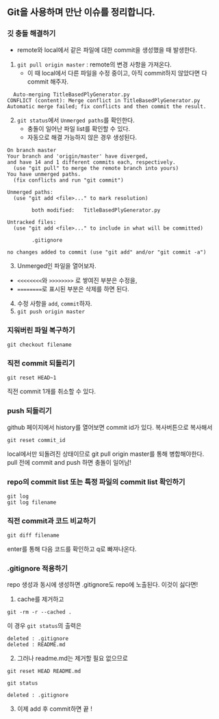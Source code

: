 ## Git을 사용하며 만난 이슈를 정리합니다.

### 깃 충돌 해결하기
* remote와 local에서 같은 파일에 대한 commit을 생성했을 때 발생한다.
1. `git pull origin master` : remote의 변경 사항을 가져온다.  
    * 이 때 local에서 다른 파일을 수정 중이고, 아직 commit하지 않았다면 다 commit 해주자.
```
  Auto-merging TitleBasedPlyGenerator.py
CONFLICT (content): Merge conflict in TitleBasedPlyGenerator.py
Automatic merge failed; fix conflicts and then commit the result.
```
2. `git status`에서 `Unmerged paths`를 확인한다.
    * 충돌이 일어난 파일 list를 확인할 수 있다.
    * 자동으로 해결 가능하지 않은 경우 생성된다.
```
On branch master
Your branch and 'origin/master' have diverged,
and have 14 and 1 different commits each, respectively.
  (use "git pull" to merge the remote branch into yours)
You have unmerged paths.
  (fix conflicts and run "git commit")

Unmerged paths:
  (use "git add <file>..." to mark resolution)

        both modified:   TitleBasedPlyGenerator.py

Untracked files:
  (use "git add <file>..." to include in what will be committed)

        .gitignore

no changes added to commit (use "git add" and/or "git commit -a")

```
3. Unmerged인 파일을 열어보자.
* `<<<<<<<<`와 `>>>>>>>>` 로 쌓여진 부분은 수정을,
* `========`로 표시된 부분은 삭제를 하면 된다.

4. 수정 사항을 `add`, `commit`하자.
5. `git push origin master`


### 지워버린 파일 복구하기
```
git checkout filename
```

### 직전 commit 되돌리기
```
git reset HEAD~1
```
직전 commit 1개를 취소할 수 있다.

### push 되돌리기
github 페이지에서 history를 열어보면 commit id가 있다. 복사버튼으로 복사해서
```
git reset commit_id
```
local에서만 되돌려진 상태이므로 git pull origin master를 통해 병합해야한다.  
pull 전에 commit and push 하면 충돌이 일어남!

### repo의 commit list 또는 특정 파일의 commit list 확인하기
```
git log
git log filename
```

### 직전 commit과 코드 비교하기
```
git diff filename
```
enter를 통해 다음 코드를 확인하고 q로 빠져나온다.

### .gitignore 적용하기
repo 생성과 동시에 생성하면 .gitignore도 repo에 노출된다. 이것이 싫다면!

1. cache를 제거하고
```
git -rm -r --cached .
```
이 경우 `git status`의 출력은
```
deleted : .gitignore
deleted : README.md
```
2. 그러나 readme.md는 제거할 필요 없으므로
```
git reset HEAD README.md
```
`git status`
```
deleted : .gitignore
```
3. 이제 add 후 commit하면 끝 !
